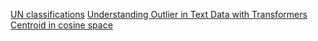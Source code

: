 [UN classifications](https://unstats.un.org/unsd/classifications/Econ/)
[Understanding Outlier in Text Data with Transformers](https://towardsdatascience.com/understanding-outliers-in-text-data-with-transformers-cleanlab-and-topic-modeling-db3585415a19)
[Centroid in cosine space](https://skeptric.com/projective-centroid/index.html)
